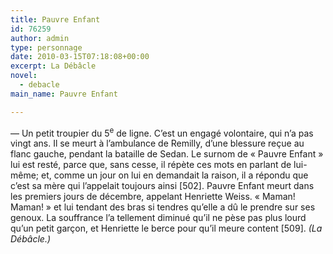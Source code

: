 ```yaml
---
title: Pauvre Enfant
id: 76259
author: admin
type: personnage
date: 2010-03-15T07:18:08+00:00
excerpt: La Débâcle
novel:
  - debacle
main_name: Pauvre Enfant

---
```

— Un petit troupier du 5<sup>e</sup> de ligne. C&rsquo;est un engagé volontaire, qui n&rsquo;a pas vingt ans. Il se meurt à l&rsquo;ambulance de Remilly, d&rsquo;une blessure reçue au flanc gauche, pendant la bataille de Sedan. Le surnom de « Pauvre Enfant » lui est resté, parce que, sans cesse, il répète ces mots en parlant de lui-même; et, comme un jour on lui en demandait la raison, il a répondu que c&rsquo;est sa mère qui l&rsquo;appelait toujours ainsi [502]. Pauvre Enfant meurt dans les premiers jours de décembre, appelant Henriette Weiss. « Maman! Maman! » et lui tendant des bras si tendres qu&rsquo;elle a dû le prendre sur ses genoux. La souffrance l&rsquo;a tellement diminué qu&rsquo;il ne pèse pas plus lourd qu&rsquo;un petit garçon, et Henriette le berce pour qu&rsquo;il meure content [509]. _(La Débâcle.)_